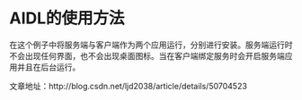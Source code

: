# AIDL的使用方法
<p>在这个例子中将服务端与客户端作为两个应用运行，分别进行安装。服务端运行时不会出现任何界面，也不会出现桌面图标。当在客户端绑定服务时会开启服务端应用并且在后台运行。</p>
<p>文章地址：http://blog.csdn.net/ljd2038/article/details/50704523</p>
